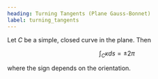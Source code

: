 ```yaml
---
heading: Turning Tangents (Plane Gauss-Bonnet)
label: turning_tangents
---
```


Let $C$ be a simple, closed curve in the plane. Then

$$
\int_C \kappa ds = \pm 2\pi
$$

where the sign depends on the orientation.
